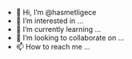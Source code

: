 - 👋 Hi, I’m @hasmetligece
- 👀 I’m interested in ...
- 🌱 I’m currently learning ...
- 💞️ I’m looking to collaborate on ...
- 📫 How to reach me ...

<!---
hasmetligece/hasmetligece is a ✨ special ✨ repository because its `README.md` (this file) appears on your GitHub profile.
You can click the Preview link to take a look at your changes.
--->
